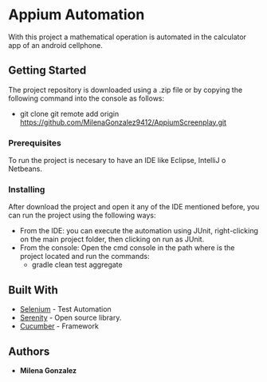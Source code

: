# Appium Automation

With this project a mathematical operation is automated in the calculator app of an android cellphone. 

## Getting Started

The project repository is downloaded using a .zip file or by copying the following command into the console as follows: 
* git clone git remote add origin https://github.com/MilenaGonzalez9412/AppiumScreenplay.git

### Prerequisites

To run the project is necesary to have an IDE like Eclipse, IntelliJ o Netbeans.

### Installing

After download the project and open it any of the IDE mentioned before, you can run the project using the following ways:
* From the IDE: you can execute the automation using JUnit, right-clicking on the main project folder, then clicking on run as JUnit.
* From the console: Open the cmd console in the path where is the project located and run the commands:
    * gradle clean test aggregate

## Built With

* [Selenium](https://www.seleniumhq.org/) - Test Automation
* [Serenity](http://www.thucydides.info/#/) - Open source library.
* [Cucumber](https://cucumber.io/) - Framework

## Authors

* **Milena Gonzalez**
